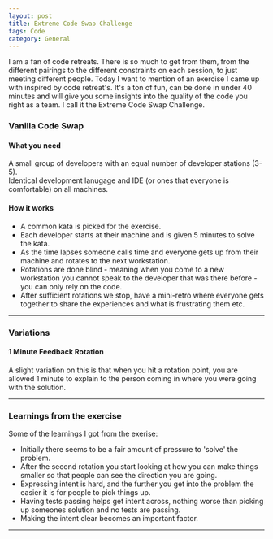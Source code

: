 ```yaml
---
layout: post
title: Extreme Code Swap Challenge
tags: Code
category: General
---
```

I am a fan of code retreats. There is so much to get from them, from the different pairings to the different constraints on each session, to just meeting different people. Today I want to mention of an exercise I came up with inspired by code retreat's. It's a ton of fun, can be done in under 40 minutes and will give you some insights into the quality of the code you right as a team. I call it the Extreme Code Swap Challenge.

### Vanilla Code Swap ###

#### What you need ####

A small group of developers with an equal number of developer stations (3-5).   
Identical development lanugage and IDE (or ones that everyone is comfortable) on all machines.  

#### How it works ####

- A common kata is picked for the exercise.  
- Each developer starts at their machine and is given 5 minutes to solve the kata.  
- As the time lapses someone calls time and everyone gets up from their machine and rotates to the next workstation.  
- Rotations are done blind - meaning when you come to a new workstation you cannot speak to the developer that was there before - you can only rely on the code.  
- After sufficient rotations we stop, have a mini-retro where everyone gets together to share the experiences and what is frustrating them etc.  

-------------------------------------------------------------------------

### Variations ###

#### 1 Minute Feedback Rotation ####

A slight variation on this is that when you hit a rotation point, you are allowed 1 minute to explain to the person coming in where you were going with the solution.

-------------------------------------------------------------------------

### Learnings from the exercise ###

Some of the learnings I got from the exerise:  
- Initially there seems to be a fair amount of pressure to 'solve' the problem.  
- After the second rotation you start looking at how you can make things smaller so that people can see the direction you are going.  
- Expressing intent is hard, and the further you get into the problem the easier it is for people to pick things up.  
- Having tests passing helps get intent across, nothing worse than picking up someones solution and no tests are passing.  
- Making the intent clear becomes an important factor.  

-------------------------------------------------------------------------
